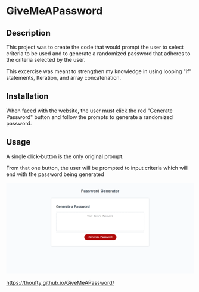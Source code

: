 # GiveMeAPassword

## Description

This project was to create the code that would prompt the user to select criteria to be used and to generate a randomized password that adheres to the criteria selected by the user.

This excercise was meant to strengthen my knowledge in using looping "if" statements, Iteration, and array concatenation.

## Installation

When faced with the website, the user must click the red "Generate Password" button and follow the prompts to generate a randomized password.

## Usage

A single click-button is the only original prompt.

From that one button, the user will be prompted to input criteria which will end with the password being generated 

![alt text](./assets/screenshot.png)

https://thoufty.github.io/GiveMeAPassword/